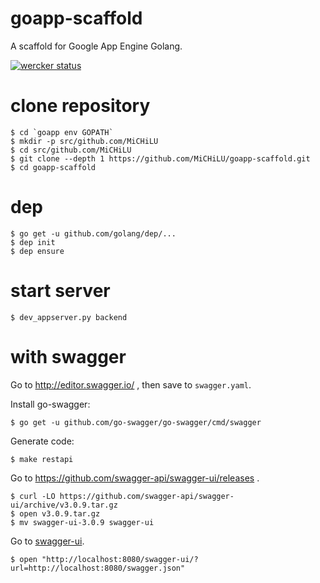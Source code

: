 # goapp-scaffold
A scaffold for Google App Engine Golang.

[![wercker status](https://app.wercker.com/status/01a88b7c9b69392341715dc7b9a234ba/m/master "wercker status")](https://app.wercker.com/project/byKey/01a88b7c9b69392341715dc7b9a234ba)

# clone repository

    $ cd `goapp env GOPATH`
    $ mkdir -p src/github.com/MiCHiLU
    $ cd src/github.com/MiCHiLU
    $ git clone --depth 1 https://github.com/MiCHiLU/goapp-scaffold.git
    $ cd goapp-scaffold

# dep

    $ go get -u github.com/golang/dep/...
    $ dep init
    $ dep ensure

# start server

    $ dev_appserver.py backend

# with swagger

Go to http://editor.swagger.io/ , then save to `swagger.yaml`.

Install go-swagger:

    $ go get -u github.com/go-swagger/go-swagger/cmd/swagger

Generate code:

    $ make restapi

Go to https://github.com/swagger-api/swagger-ui/releases .

    $ curl -LO https://github.com/swagger-api/swagger-ui/archive/v3.0.9.tar.gz
    $ open v3.0.9.tar.gz
    $ mv swagger-ui-3.0.9 swagger-ui

Go to [swagger-ui](http://localhost:8080/swagger-ui/?url=http://localhost:8080/swagger.json).

    $ open "http://localhost:8080/swagger-ui/?url=http://localhost:8080/swagger.json"

